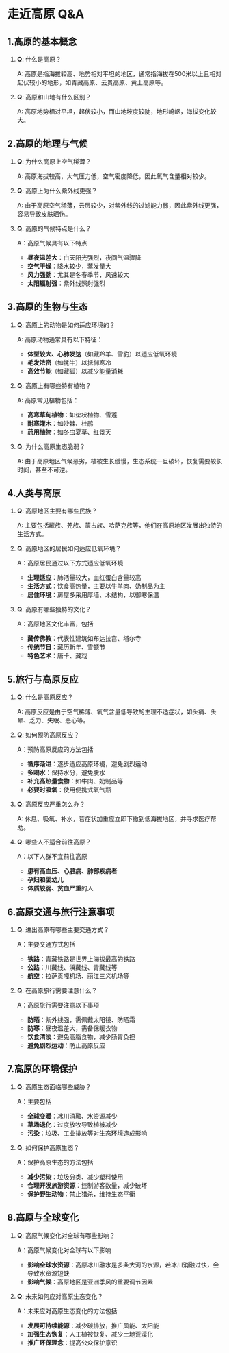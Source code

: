 # 走近高原 **Q&A**

## 1.高原的基本概念

1. **Q**: 什么是高原？

   A: 高原是指海拔较高、地势相对平坦的地区，通常指海拔在500米以上且相对起伏较小的地形，如青藏高原、云贵高原、黄土高原等。

2. **Q**: 高原和山地有什么区别？

    A: 高原地势相对平坦，起伏较小，而山地坡度较陡，地形崎岖，海拔变化较大。

## 2.高原的地理与气候

1. **Q**: 为什么高原上空气稀薄？

    A: 高原海拔较高，大气压力低，空气密度降低，因此氧气含量相对较少。

2. **Q**: 高原上为什么紫外线更强？

    A: 由于高原空气稀薄，云层较少，对紫外线的过滤能力弱，因此紫外线更强，容易导致皮肤晒伤。

3. **Q**: 高原的气候特点是什么？

    A：高原气候具有以下特点
    - **昼夜温差大**：白天阳光强烈，夜间气温骤降
    - **空气干燥**：降水较少，蒸发量大
    - **风力强劲**：尤其是冬春季节，风速较大
    - **太阳辐射强**：紫外线照射强烈

## 3.高原的生物与生态

1. **Q**: 高原上的动物是如何适应环境的？

    A: 高原动物通常具有以下特征：
    - **体型较大、心肺发达**（如藏羚羊、雪豹）以适应低氧环境
    - **毛发浓密**（如牦牛）以抵御寒冷
    - **高效节能**（如藏狐）以减少能量消耗

2. **Q**: 高原上有哪些特有植物？

    A: 高原常见植物包括：
    - **高寒草甸植物**：如垫状植物、雪莲
    - **耐寒灌木**：如沙棘、杜鹃
    - **药用植物**：如冬虫夏草、红景天

3. **Q**: 为什么高原生态脆弱？

    A: 由于高原地区气候恶劣，植被生长缓慢，生态系统一旦破坏，恢复需要较长时间，甚至不可逆。

## 4.人类与高原

1. **Q**: 高原地区主要有哪些民族？

    A: 主要包括藏族、羌族、蒙古族、哈萨克族等，他们在高原地区发展出独特的生活方式。

2. **Q**: 高原地区的居民如何适应低氧环境？

    A：高原居民通过以下方式适应低氧环境
    - **生理适应**：肺活量较大，血红蛋白含量较高
    - **生活方式**：饮食高热量，主要以牛羊肉、奶制品为主
    - **居住环境**：房屋多采用厚墙、木结构，以御寒保温

3. **Q**: 高原有哪些独特的文化？

    A：高原地区文化丰富，包括
    - **藏传佛教**：代表性建筑如布达拉宫、塔尔寺
    - **传统节日**：藏历新年、雪顿节
    - **特色艺术**：唐卡、藏戏

## 5.旅行与高原反应

1. **Q**: 什么是高原反应？

    A: 高原反应是由于空气稀薄、氧气含量低导致的生理不适症状，如头痛、头晕、乏力、失眠、恶心等。

2. **Q**: 如何预防高原反应？

    A：预防高原反应的方法包括
    - **循序渐进**：逐步适应高原环境，避免剧烈运动
    - **多喝水**：保持水分，避免脱水
    - **补充高热量食物**：如牛肉、奶制品等
    - **必要时吸氧**：使用便携式氧气瓶

3. **Q**: 高原反应严重怎么办？

    A: 休息、吸氧、补水，若症状加重应立即下撤到低海拔地区，并寻求医疗帮助。

4. **Q**: 哪些人不适合前往高原？

    A：以下人群不宜前往高原
    - **患有高血压、心脏病、肺部疾病者**
    - **孕妇和婴幼儿**
    - **体质较弱、贫血严重**的人

## 6.高原交通与旅行注意事项

1. **Q**: 进出高原有哪些主要交通方式？

    A：主要交通方式包括
    - **铁路**：青藏铁路是世界上海拔最高的铁路
    - **公路**：川藏线、滇藏线、青藏线等
    - **航空**：拉萨贡嘎机场、丽江三义机场等

2. **Q**: 在高原旅行需要注意什么？

    A：高原旅行需要注意以下事项
    - **防晒**：紫外线强，需佩戴太阳镜、防晒霜
    - **防寒**：昼夜温差大，需备保暖衣物
    - **饮食清淡**：避免高脂食物，减少肠胃负担
    - **避免剧烈运动**：防止高原反应

## 7.高原的环境保护

1. **Q**: 高原生态面临哪些威胁？

    A：主要包括
    - **全球变暖**：冰川消融、水资源减少
    - **草场退化**：过度放牧导致植被减少
    - **污染**：垃圾、工业排放等对生态环境造成影响

2. **Q**: 如何保护高原生态？

    A：保护高原生态的方法包括
    - **减少污染**：垃圾分类、减少塑料使用
    - **合理开发旅游资源**：控制游客数量，减少破坏
    - **保护野生动物**：禁止猎杀，维持生态平衡

## 8.高原与全球变化

1. **Q**: 高原气候变化对全球有哪些影响？

    A：高原气候变化对全球有以下影响
    - **影响全球水资源**：高原冰川融水是多条大河的水源，若冰川消融过快，会导致水资源短缺
    - **影响气候**：高原地区是亚洲季风的重要调节因素

2. **Q**: 未来如何应对高原生态变化？

    A：未来应对高原生态变化的方法包括
    - **发展可持续能源**：减少碳排放，推广风能、太阳能
    - **加强生态恢复**：人工植被恢复、减少土地荒漠化
    - **推广环保理念**：提高公众保护意识
